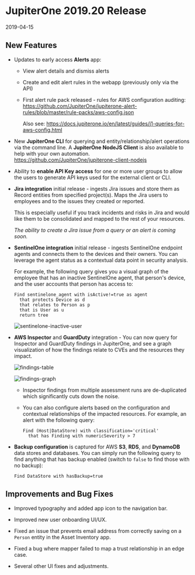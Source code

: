 # JupiterOne 2019.20 Release

2019-04-15

## New Features

- Updates to early access **Alerts** app:

    - View alert details and dismiss alerts

    - Create and edit alert rules in the webapp (previously only via the API)

    - First alert rule pack released - rules for AWS configuration auditing:
      <https://github.com/JupiterOne/jupiterone-alert-rules/blob/master/rule-packs/aws-config.json>

      Also see: <https://docs.jupiterone.io/en/latest/guides/j1-queries-for-aws-config.html>

- New **JupiterOne CLI** for querying and entity/relationship/alert operations
  via the command line. A **JupiterOne NodeJS Client** is also available to help
  with your own automation.
  <https://github.com/JupiterOne/jupiterone-client-nodejs>

- Ability to **enable API Key access** for one or more user groups to allow the
  users to generate API keys used for the external client or CLI.

- **Jira integration** initial release - ingests Jira issues and store them as
  Record entities from specified project(s). Maps the Jira users to employees
  and to the issues they created or reported.

  This is especially useful if you track incidents and risks in Jira and would
  like them to be consolidated and mapped to the rest of your resources.

  _The ability to create a Jira issue from a query or an alert is coming soon._

- **SentinelOne integration** initial release - ingests SentinelOne endpoint
  agents and connects them to the devices and their owners. You can leverage
  the agent status as a contextual data point in security analysis.
  
  For example, the following query gives you a visual graph of the employee that
  has an inactive SentinelOne agent, that person's device, and the user accounts
  that person has access to:

    ```j1ql
    Find sentinelone_agent with isActive!=true as agent
      that protects Device as d
      that relates to Person as p
      that is User as u
      return tree
    ```

    ![sentinelone-inactive-user](../assets/graph-sentinelone-inactive-user.png)

  
- **AWS Inspector** and **GuardDuty** integration - You can now query for
  Inspector and GuardDuty findings in JupiterOne, and see a graph visualization
  of how the findings relate to CVEs and the resources they impact.

  ![findings-table](../assets/aws-inspector-guardduty-findings-table.png)

  ![findings-graph](../assets/aws-inspector-guardduty-findings-graph.png)

    - Inspector findings from multiple assessment runs are de-duplicated which
      significantly cuts down the noise.

    - You can also configure alerts based on the configuration and contextual
      relationships of the impacted resources.  For example, an alert with the
      following query:

      ```j1ql
      Find (Host|DataStore) with classification='critical'
        that has Finding with numericSeverity > 7
      ```

- **Backup configuration** is captured for AWS **S3**, **RDS**, and **DynamoDB**
  data stores and databases.  You can simply run the following query to find
  anything that has backup enabled (switch to `false` to find those with no
  backup):

    ```j1ql
    Find DataStore with hasBackup=true
    ```

## Improvements and Bug Fixes

- Improved typography and added app icon to the navigation bar.

- Improved new user onboarding UI/UX.

- Fixed an issue that prevents email address from correctly saving on a `Person`
  entity in the Asset Inventory app.

- Fixed a bug where mapper failed to map a trust relationship in an edge case.

- Several other UI fixes and adjustments.